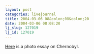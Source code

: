 ```yaml
---
layout: post
categories: livejournal
title: 2004-03-06 08&colon;08&colon;20
date: 2004-03-06 08:08:20
lj_slug: 127019
lj_id: 127019
---
```

[Here](http://www.angelfire.com/extreme4/kiddofspeed/page2.html) is a photo essay on Chernobyl.
